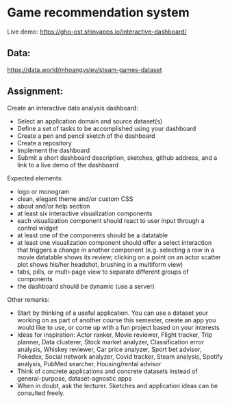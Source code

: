 # Game recommendation system
Live demo: https://gho-ost.shinyapps.io/interactive-dashboard/

## Data:
https://data.world/mhoangvslev/steam-games-dataset

## Assignment:
Create an interactive data analysis dashboard:

- Select an application domain and source dataset(s)
- Define a set of tasks to be accomplished using your dashboard
- Create a pen and pencil sketch of the dashboard
- Create a repository
- Implement the dashboard
- Submit a short dashboard description, sketches, github address, and a link to a live demo of the dashboard

Expected elements:

- logo or monogram
- clean, elegant theme and/or custom CSS
- about and/or help section
- at least six interactive visualization components
- each visualization component should react to user input through a control widget
- at least one of the components should be a datatable
- at least one visualization component should offer a select interaction that triggers a change in another component (e.g. selecting a row in a movie datatable shows its review; clicking on a point on an actor scatter plot shows his/her headshot, brushing in a multiform view)
- tabs, pills, or multi-page view to separate different groups of components
- the dashboard should be dynamic (use a server)

Other remarks:

- Start by thinking of a useful application. You can use a dataset your working on as part of another course this semester, create an app you would like to use, or come up with a fun project based on your interests
- Ideas for inspiration: Actor ranker, Movie reviewer, Flight tracker, Trip planner, Data clusterer, Stock market analyzer, Classification error analysis, Whiskey reviewer, Car price analyzer, Sport bet advisor, Pokedex, Social network analyzer, Covid tracker, Steam analysis, Spotify analysis, PubMed searcher, Housing/rental advisor
- Think of concrete applications and concrete datasets instead of general-purpose, dataset-agnostic apps
- When in doubt, ask the lecturer. Sketches and application ideas can be consulted freely.
